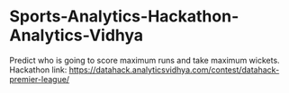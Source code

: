# Sports-Analytics-Hackathon-Analytics-Vidhya
Predict who is going to score maximum runs and take maximum wickets.
Hackathon link:
https://datahack.analyticsvidhya.com/contest/datahack-premier-league/
